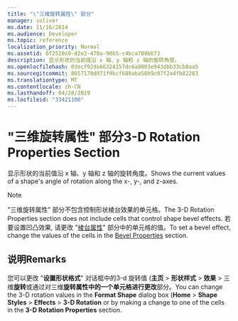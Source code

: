 ```yaml
---
title: "\"三维旋转属性\" 部分"
manager: soliver
ms.date: 11/16/2014
ms.audience: Developer
ms.topic: reference
localization_priority: Normal
ms.assetid: 6f2520c0-d2e2-470a-90b5-c4bca789bb73
description: 显示形状的当前值沿 x 轴、y 轴和 z 轴的旋转角度。
ms.openlocfilehash: 03ecf92de66324157dc6a9003e943dbb33cb8aa5
ms.sourcegitcommit: 8657170d071f9bcf680aba50b9c07f2a4fb82283
ms.translationtype: MT
ms.contentlocale: zh-CN
ms.lasthandoff: 04/28/2019
ms.locfileid: "33421100"
---
```

# <a name="3-d-rotation-properties-section"></a><span data-ttu-id="28cc9-103">"三维旋转属性" 部分</span><span class="sxs-lookup"><span data-stu-id="28cc9-103">3-D Rotation Properties Section</span></span>

<span data-ttu-id="28cc9-104">显示形状的当前值沿 x 轴、y 轴和 z 轴的旋转角度。</span><span class="sxs-lookup"><span data-stu-id="28cc9-104">Shows the current values of a shape's angle of rotation along the x-, y-, and z-axes.</span></span>
  
> [!NOTE]
> <span data-ttu-id="28cc9-105">"三维旋转属性" 部分不包含控制形状棱台效果的单元格。</span><span class="sxs-lookup"><span data-stu-id="28cc9-105">The 3-D Rotation Properties section does not include cells that control shape bevel effects.</span></span> <span data-ttu-id="28cc9-106">若要设置凹凸效果, 请更改 "[棱台属性](bevel-properties-section.md)" 部分中的单元格的值。</span><span class="sxs-lookup"><span data-stu-id="28cc9-106">To set a bevel effect, change the values of the cells in the [Bevel Properties](bevel-properties-section.md) section.</span></span> 
  
## <a name="remarks"></a><span data-ttu-id="28cc9-107">说明</span><span class="sxs-lookup"><span data-stu-id="28cc9-107">Remarks</span></span>

<span data-ttu-id="28cc9-108">您可以更改 "**设置形状格式**" 对话框中的3-d 旋转值 (**主页** > **形状样式** > **效果** > 三维**旋转**或通过对三维**旋转属性中的一个单元格进行更改**部分。</span><span class="sxs-lookup"><span data-stu-id="28cc9-108">You can change the 3-D rotation values in the **Format Shape** dialog box (**Home** > **Shape Styles** > **Effects** > **3-D Rotation** or by making a change to one of the cells in the **3-D Rotation Properties** section.</span></span> 
  

